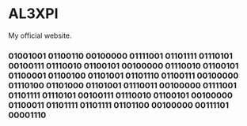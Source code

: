 # AL3XPI
My official website.
### 01001001 01100110 00100000 01111001 01101111 01110101 00100111 01110010 01100101 00100000 01110010 01100101 01100001 01100100 01101001 01101110 01100111 00100000 01110100 01101000 01101001 01110011 00100000 01111001 01101111 01110101 00100111 01110010 01100101 00100000 01100011 01101111 01101111 01101100 00100000 00111101 00001110 